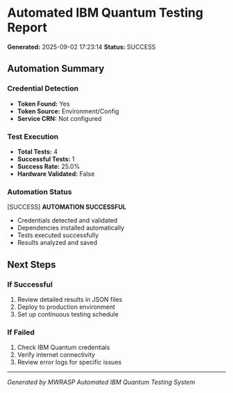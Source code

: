 
# Automated IBM Quantum Testing Report

**Generated:** 2025-09-02 17:23:14
**Status:** SUCCESS

## Automation Summary

### Credential Detection
- **Token Found:** Yes
- **Token Source:** Environment/Config
- **Service CRN:** Not configured

### Test Execution
- **Total Tests:** 4
- **Successful Tests:** 1  
- **Success Rate:** 25.0%
- **Hardware Validated:** False

### Automation Status

[SUCCESS] **AUTOMATION SUCCESSFUL**
- Credentials detected and validated
- Dependencies installed automatically  
- Tests executed successfully
- Results analyzed and saved

## Next Steps

### If Successful
1. Review detailed results in JSON files
2. Deploy to production environment
3. Set up continuous testing schedule

### If Failed  
1. Check IBM Quantum credentials
2. Verify internet connectivity
3. Review error logs for specific issues

---
*Generated by MWRASP Automated IBM Quantum Testing System*
